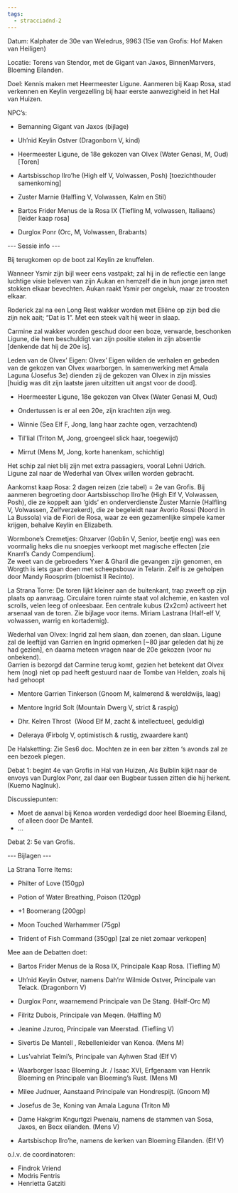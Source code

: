 ```yaml
---
tags:
  - stracciadnd-2
---
```

Datum: Kalphater de 30e van Weledrus, 9963 (15e van Grofis: Hof Maken van Heiligen)

Locatie: Torens van Stendor, met de Gigant van Jaxos, BinnenMarvers, Bloeming Eilanden.

Doel: Kennis maken met Heermeester Ligune. Aanmeren bij Kaap Rosa, stad verkennen en Keylin vergezelling bij haar eerste aanwezigheid in het Hal van Huizen. 

NPC’s: 

- Bemanning Gigant van Jaxos (bijlage)
    
- Uh’nid Keylin Ostver (Dragonborn V, kind)
    
- Heermeester Ligune, de 18e gekozen van Olvex (Water Genasi, M, Oud)[Toren]
    
- Aartsbisschop Ilro’he (High elf V, Volwassen, Posh) [toezichthouder samenkoming]
    
- Zuster Marnie (Halfling V, Volwassen, Kalm en Stil)
    
- Bartos Frider Menus de la Rosa IX (Tiefling M, volwassen, Italiaans) [leider kaap rosa]
    
- Durglox Ponr (Orc, M, Volwassen, Brabants)
    

--- Sessie info ---

Bij terugkomen op de boot zal Keylin ze knuffelen.

Wanneer Ysmir zijn bijl weer eens vastpakt; zal hij in de reflectie een lange luchtige visie beleven van zijn Aukan en hemzelf die in hun jonge jaren met stokken elkaar bevechten. Aukan raakt Ysmir per ongeluk, maar ze troosten elkaar.

Roderick zal na een Long Rest wakker worden met Eliëne op zijn bed die zijn nek aait; “Dat is 1”. Met een steek valt hij weer in slaap.

Carmine zal wakker worden geschud door een boze, verwarde, beschonken Ligune, die hem beschuldigt van zijn positie stelen in zijn absentie [denkende dat hij de 20e is].

Leden van de Olvex’ Eigen: Olvex’ Eigen wilden de verhalen en gebeden van de gekozen van Olvex waarborgen. In samenwerking met Amala Laguna (Josefus 3e) dienden zij de gekozen van Olvex in zijn missies [huidig was dit zijn laatste jaren uitzitten uit angst voor de dood].

- Heermeester Ligune, 18e gekozen van Olvex (Water Genasi M, Oud)
    

- Ondertussen is er al een 20e, zijn krachten zijn weg.
    

- Winnie (Sea Elf F, Jong, lang haar zachte ogen, verzachtend) 
    
- Til’lial (Triton M, Jong, groengeel slick haar, toegewijd)
    
- Mirrut (Mens M, Jong, korte hanenkam, schichtig)
    

Het schip zal niet blij zijn met extra passagiers, vooral Lehni Udrich.  
Ligune zal naar de Wederhal van Olvex willen worden gebracht.

Aankomst kaap Rosa: 2 dagen reizen (zie tabel) = 2e van Grofis. Bij aanmeren begroeting door Aartsbisschop Ilro’he (High Elf V, Volwassen, Posh), die ze koppelt aan ‘gids’ en onderverdienste Zuster Marnie (Halfling V, Volwassen, Zelfverzekerd), die ze begeleidt naar Avorio Rossi (Noord in La Bussola) via de Fiori de Rosa, waar ze een gezamenlijke simpele kamer krijgen, behalve Keylin en Elizabeth.

Wormbone’s Cremetjes: Ghxarver (Goblin V, Senior, beetje eng) was een voormalig heks die nu snoepjes verkoopt met magische effecten [zie Knarrl’s Candy Compendium].  
Ze weet van de gebroeders Yxer & Gharil die gevangen zijn genomen, en Worgth is iets gaan doen met scheepsbouw in Telarin. Zelf is ze geholpen door Mandy Roosprim (bloemist Il Recinto).

La Strana Torre: De toren lijkt kleiner aan de buitenkant, trap zweeft op zijn plaats op aanvraag. Circulaire toren ruimte staat vol alchemie, en kasten vol scrolls, velen leeg of onleesbaar. Een centrale kubus (2x2cm) activeert het arsenaal van de toren. Zie bijlage voor items. Miriam Lastrana (Half-elf V, volwassen, warrig en kortademig).

Wederhal van Olvex: Ingrid zal hem slaan, dan zoenen, dan slaan. Ligune zal de leeftijd van Garrien en Ingrid opmerken [~80 jaar geleden dat hij ze had gezien], en daarna meteen vragen naar de 20e gekozen (voor nu onbekend).  
Garrien is bezorgd dat Carmine terug komt, gezien het betekent dat Olvex hem (nog) niet op pad heeft gestuurd naar de Tombe van Helden, zoals hij had gehoopt

- Mentore Garrien Tinkerson (Gnoom M, kalmerend & wereldwijs, laag)
    
- Mentore Ingrid Solt (Mountain Dwerg V, strict & raspig)
    
- Dhr. Kelren Throst  (Wood Elf M, zacht & intellectueel, geduldig)
    
- Deleraya (Firbolg V, optimistisch & rustig, zwaardere kant)
    

De Halsketting: Zie Ses6 doc. Mochten ze in een bar zitten ‘s avonds zal ze een bezoek plegen.

Debat 1: begint 4e van Grofis in Hal van Huizen, Als Bulblin kijkt naar de envoys van Durglox Ponr, zal daar een Bugbear tussen zitten die hij herkent. (Kuemo Naglnuk).

Discussiepunten:  
- Moet de aanval bij Kenoa worden verdedigd door heel Bloeming Eiland, of alleen door De Mantell.  
- … 

  

Debat 2: 5e van Grofis.

--- Bijlagen ---

La Strana Torre Items:

- Philter of Love (150gp)
    
- Potion of Water Breathing, Poison (120gp)
    
- +1 Boomerang (200gp)
    
- Moon Touched Warhammer (75gp)
    
- Trident of Fish Command (350gp) [zal ze niet zomaar verkopen]
    

Mee aan de Debatten doet:

- Bartos Frider Menus de la Rosa IX, Principale Kaap Rosa. (Tiefling M)
    
- Uh’nid Keylin Ostver, namens Dah’nr Wilmide Ostver, Principale van Telack. (Dragonborn V)
    
- Durglox Ponr, waarnemend Principale van De Stang. (Half-Orc M)
    
- Filritz Dubois, Principale van Meqen. (Halfling M)
    
- Jeanine Jzuroq, Principale van Meerstad. (Tiefling V)
    
- Sivertis De Mantell , Rebellenleider van Kenoa. (Mens M)
    
- Lus’vahriat Telmi’s, Principale van Ayhwen Stad (Elf V)
    
- Waarborger Isaac Bloeming Jr. / Isaac XVI, Erfgenaam van Henrik Bloeming en Principale van Bloeming’s Rust. (Mens M)
    
- Milee Judnuer, Aanstaand Principale van Hondrespijt. (Gnoom M)
    
- Josefus de 3e, Koning van Amala Laguna (Triton M)
    
- Dame Hakgrim Kngurtgzi Pwenaiu, namens de stammen van Sosa, Jaxos, en Becx eilanden. (Mens V)
    
- Aartsbischop Ilro’he, namens de kerken van Bloeming Eilanden. (Elf V)
    

  

o.l.v. de coordinatoren:  
- Findrok Vriend  
- Modris Fentris  
- Henrietta Gatziti